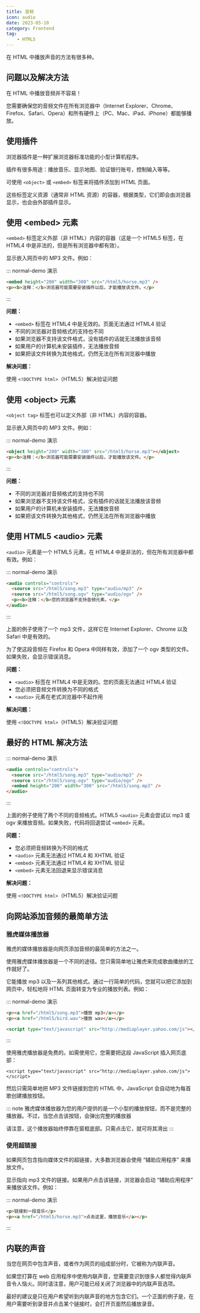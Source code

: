```yaml
---
title: 音频
icon: audio
date: 2023-05-10
category: Frontend
tag:
    - HTML5
---
```


在 HTML 中播放声音的方法有很多种。

## 问题以及解决方法

在 HTML 中播放音频并不容易！

您需要确保您的音频文件在所有浏览器中（Internet Explorer、Chrome、Firefox、Safari、Opera）和所有硬件上（PC、Mac、iPad、iPhone）都能够播放。

## 使用插件

浏览器插件是一种扩展浏览器标准功能的小型计算机程序。

插件有很多用途：播放音乐、显示地图、验证银行账号，控制输入等等。

可使用 `<object>` 或 `<embed>` 标签来将插件添加到 HTML 页面。

这些标签定义资源（通常非 HTML 资源）的容器，根据类型，它们即会由浏览器显示，也会由外部插件显示。

## 使用 \<embed> 元素

`<embed>` 标签定义外部（非 HTML）内容的容器（这是一个 HTML5 标签，在 HTML4 中是非法的，但是所有浏览器中都有效）。

显示嵌入网页中的 MP3 文件。例如：

::: normal-demo 演示

```html
<embed height="200" width="300" src="/html5/horse.mp3" />
<p><b>注释：</b>浏览器可能需要安装插件以后，才能播放该文件。</p>
```

:::

**问题：**

- `<embed>` 标签在 HTML4 中是无效的。页面无法通过 HTML4 验证
- 不同的浏览器对音频格式的支持也不同
- 如果浏览器不支持该文件格式，没有插件的话就无法播放该音频
- 如果用户的计算机未安装插件，无法播放音频
- 如果把该文件转换为其他格式，仍然无法在所有浏览器中播放

**解决问题：**

使用 `<!DOCTYPE html>`（HTML5）解决验证问题

## 使用 \<object> 元素

`<object tag>` 标签也可以定义外部（非 HTML）内容的容器。

显示嵌入网页中的 MP3 文件。例如：

::: normal-demo 演示

```html
<object height="200" width="300" src="/html5/horse.mp3"></object>
<p><b>注释：</b>浏览器可能需要安装插件以后，才能播放该文件。</p>
```

:::

**问题：**

- 不同的浏览器对音频格式的支持也不同
- 如果浏览器不支持该文件格式，没有插件的话就无法播放该音频
- 如果用户的计算机未安装插件，无法播放音频
- 如果把该文件转换为其他格式，仍然无法在所有浏览器中播放

## 使用 HTML5 \<audio> 元素

`<audio>` 元素是一个 HTML5 元素，在 HTML4 中是非法的，但在所有浏览器中都有效。例如：

::: normal-demo 演示

```html
<audio controls="controls">
  <source src="/html5/song.mp3" type="audio/mp3" />
  <source src="/html5/song.ogv" type="audio/ogv" />
  <p><b>注释：</b>您的浏览器不支持音频元素。</p>
</audio>
```

:::

上面的例子使用了一个 mp3 文件，这样它在 Internet Explorer、Chrome 以及 Safari 中是有效的。

为了使这段音频在 Firefox 和 Opera 中同样有效，添加了一个 ogv 类型的文件。如果失败，会显示错误消息。

**问题：**

- `<audio>` 标签在 HTML4 中是无效的。您的页面无法通过 HTML4 验证
- 您必须把音频文件转换为不同的格式
- `<audio>` 元素在老式浏览器中不起作用

**解决问题：**

使用 `<!DOCTYPE html>`（HTML5）解决验证问题

## 最好的 HTML 解决方法

::: normal-demo 演示

```html
<audio controls="controls">
  <source src="/html5/song.mp3" type="audio/mp3" />
  <source src="/html5/song.ogv" type="audio/ogv" />
  <embed height="200" width="300" src="/html5/song.mp3" />
</audio>
```

:::

上面的例子使用了两个不同的音频格式。HTML5 `<audio>` 元素会尝试以 mp3 或 ogv 来播放音频。如果失败，代码将回退尝试 `<embed>` 元素。

**问题：**

- 您必须把音频转换为不同的格式
- `<audio>` 元素无法通过 HTML4 和 XHTML 验证
- `<embed>` 元素无法通过 HTML4 和 XHTML 验证
- `<embed>` 元素无法回退来显示错误消息

**解决问题：**

使用 `<!DOCTYPE html>`（HTML5）解决验证问题

## 向网站添加音频的最简单方法

### 雅虎媒体播放器

雅虎的媒体播放器是向网页添加音频的最简单的方法之一。

使用雅虎媒体播放器是一个不同的途径。您只需简单地让雅虎来完成歌曲播放的工作就好了。

它能播放 mp3 以及一系列其他格式。通过一行简单的代码，您就可以把它添加到网页中，轻松地将 HTML 页面转变为专业的播放列表。例如：

::: normal-demo 演示

```html
<p><a href="/html5/song.mp3">播放 mp3</a></p>
<p><a href="/html5/bird.wav">播放 wav</a></p>

<script type="text/javascript" src="http://mediaplayer.yahoo.com/js"></script>
```

:::

使用雅虎播放器是免费的。如需使用它，您需要把这段 JavaScript 插入网页底部：

`<script type="text/javascript" src="http://mediaplayer.yahoo.com/js"></script>`

然后只需简单地把 MP3 文件链接到您的 HTML 中，JavaScript 会自动地为每首歌创建播放按钮。

::: note
雅虎媒体播放器为您的用户提供的是一个小型的播放按钮，而不是完整的播放器。不过，当您点击该按钮，会弹出完整的播放器

请注意，这个播放器始终停靠在窗框底部。只需点击它，就可将其滑出
:::

### 使用超链接

如果网页包含指向媒体文件的超链接，大多数浏览器会使用 “辅助应用程序” 来播放文件。

显示指向 mp3 文件的链接。如果用户点击该链接，浏览器会启动 “辅助应用程序” 来播放该文件。例如：

::: normal-demo 演示

```html
<p>链接到一段音乐</p>
<p><a href="/html5/horse.mp3">点击这里，播放音乐</a></p>
```

:::

## 内联的声音

当您在网页中包含声音，或者作为网页的组成部分时，它被称为内联声音。

如果您打算在 web 应用程序中使用内联声音，您需要意识到很多人都觉得内联声音令人恼火。同时请注意，用户可能已经关闭了浏览器中的内联声音选项。

最好的建议是只在用户希望听到内联声音的地方包含它们。一个正面的例子是，在用户需要听到录音并点击某个链接时，会打开页面然后播放录音。

